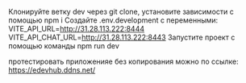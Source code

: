 Клонируйте ветку dev через git clone, установите зависимости с помощью npm i Создайте .env.development с переменными: VITE_API_URL=http://31.28.113.222:8444 VITE_API_CHAT_URL=http://31.28.113.222:8443 Запустите проект с помощью команды npm run dev

протестировать приложенияе без копирования можно по ссылке: https://edevhub.ddns.net/
